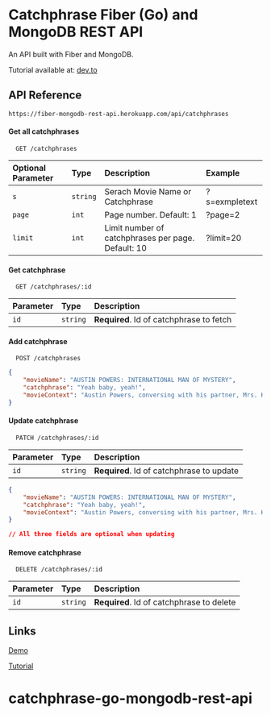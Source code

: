 
# Catchphrase Fiber (Go) and MongoDB REST API

An API built with Fiber and MongoDB.

Tutorial available at: [dev.to](https://dev.to/mikefmeyer/build-a-go-rest-api-with-fiber-and-mongodb-44og)


## API Reference

```http
https://fiber-mongodb-rest-api.herokuapp.com/api/catchphrases
```

#### Get all catchphrases

```http
  GET /catchphrases
```

| Optional Parameter | Type     | Description                                        | Example       |
| :----------------- | :------- | :------------------------------------------------- | :------------ |
| `s`                | `string` | Serach Movie Name or Catchphrase                   | ?s=exmpletext |
| `page`             | `int`	| Page number. Default: 1                            | ?page=2       |
| `limit`	     | `int`    | Limit number of catchphrases per page. Default: 10 | ?limit=20     |

#### Get catchphrase

```http
  GET /catchphrases/:id
```

| Parameter | Type     | Description                       |
| :-------- | :------- | :-------------------------------- |
| `id`      | `string` | **Required**. Id of catchphrase to fetch |


#### Add catchphrase

```http
  POST /catchphrases
```


```json
{
	"movieName": "AUSTIN POWERS: INTERNATIONAL MAN OF MYSTERY",
	"catchphrase": "Yeah baby, yeah!",
	"movieContext": "Austin Powers, conversing with his partner, Mrs. Kensington"
}

```

#### Update catchphrase

```http
  PATCH /catchphrases/:id
```

| Parameter | Type     | Description                       |
| :-------- | :------- | :-------------------------------- |
| `id`      | `string` | **Required**. Id of catchphrase to update |


```json
{
	"movieName": "AUSTIN POWERS: INTERNATIONAL MAN OF MYSTERY",
	"catchphrase": "Yeah baby, yeah!",
	"movieContext": "Austin Powers, conversing with his partner, Mrs. Kensington"
}

// All three fields are optional when updating

```

#### Remove catchphrase

```http
  DELETE /catchphrases/:id
```

| Parameter | Type     | Description                       |
| :-------- | :------- | :-------------------------------- |
| `id`      | `string` | **Required**. Id of catchphrase to delete |


## Links

[Demo](https://fiber-mongodb-rest-api.herokuapp.com/api/catchphrases)

[Tutorial](https://dev.to/mikefmeyer/build-a-go-rest-api-with-fiber-and-mongodb-44og)

# catchphrase-go-mongodb-rest-api
